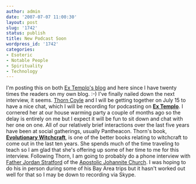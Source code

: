 ```yaml
---
author: admin
date: '2007-07-07 11:00:30'
layout: post
slug: '1742'
status: publish
title: New Podcast Soon
wordpress_id: '1742'
categories:
- Esoteric
- Notable People
- Spirituality
- Technology
---
```


I'm posting this on both [Ex Templo's blog](http://www.extemplo.org) and
here since I have twenty times the readers on my own blog. :-) I've
finally nailed down the next interview, it seems. [Thorn
Coyle](http://www.thorncoyle.com/) and I will be getting together on
July 15 to have a nice chat, which I will be recording for podcasting on
**[Ex Templo](http://www.extemplo.org)**. I cornered her at our house
warming party a couple of months ago so the delay is entirely on me but
I expect it will be fun to sit down and chat with her one on one. All of
our relatively brief interactions over the last five years have been at
social gatherings, usually Pantheacon. Thorn's book, [**Evolutionary
Witchcraft**](http://www.amazon.com/Evolutionary-Witchcraft-T-Thorn-Coyle/dp/1585424366),
is one of the better books relating to witchcraft to come out in the
last ten years. She spends much of the time traveling to teach so I am
glad that she's offering up some of her time to me for this interview.
Following Thorn, I am going to probably do a phone interview with
[Father Jordan Stratford](http://egina2.blogspot.com/) of the [Apostolic
Johannite Church](http://www.johannite.org/). I was hoping to do his in
person during some of his Bay Area trips but it hasn't worked out well
for that so I may be down to recording via Skype.
